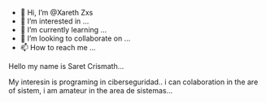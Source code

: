 - 👋 Hi, I’m @Xareth Zxs
- 👀 I’m interested in ...
- 🌱 I’m currently learning ...
- 💞️ I’m looking to collaborate on ...
- 📫 How to reach me ...

<!---
Crisath1618/Crisath1618 is a ✨ special ✨ repository because its `README.md` (this file) appears on your GitHub profile.
You can click the Preview link to take a look at your changes.
--->Hello my name is Saret Crismath...
My interesin  is programing in ciberseguridad..
i can colaboration in the are of sistem, i am amateur in the area de sistemas...
